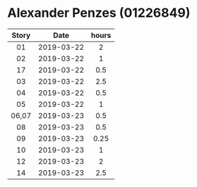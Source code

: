 # Alexander Penzes (01226849)

| Story         | Date          | hours |
| :-----------: |:-------------:| :----:|
| 01            | 2019-03-22    | 2     |
| 02            | 2019-03-22    | 1     |
| 17            | 2019-03-22    | 0.5   |
| 03            | 2019-03-22    | 2.5   |
| 04            | 2019-03-22    | 0.5   |
| 05            | 2019-03-22    | 1     |
| 06,07         | 2019-03-23    | 0.5   |
| 08            | 2019-03-23    | 0.5   |
| 09            | 2019-03-23    | 0.25  |
| 10            | 2019-03-23    | 1     |
| 12            | 2019-03-23    | 2     |
| 14            | 2019-03-23    | 2.5   |
